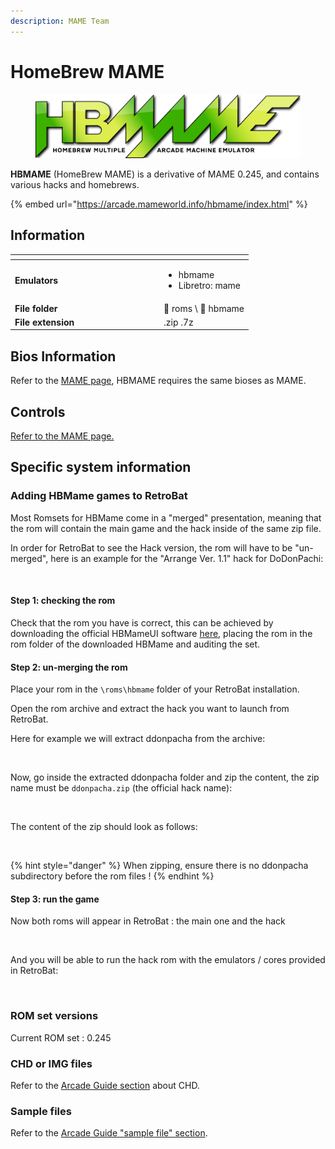 ```yaml
---
description: MAME Team
---
```


# HomeBrew MAME

<div align="left">

<figure><img src="https://raw.githubusercontent.com/fabricecaruso/es-theme-carbon/52ff37c9e265587d006945a2ba695b5a962b3a3d/art/logos/hbmame.svg" alt=""><figcaption></figcaption></figure>

</div>

**HBMAME** (HomeBrew MAME) is a derivative of MAME 0.245, and contains various hacks and homebrews.

{% embed url="https://arcade.mameworld.info/hbmame/index.html" %}

## Information

<table data-header-hidden><thead><tr><th width="224"></th><th></th></tr></thead><tbody><tr><td><strong>Emulators</strong></td><td><ul><li>hbmame</li><li>Libretro: mame</li></ul></td></tr><tr><td><strong>File folder</strong></td><td><span data-gb-custom-inline data-tag="emoji" data-code="1f4c2">📂</span> roms \ <span data-gb-custom-inline data-tag="emoji" data-code="1f4c2">📂</span> hbmame</td></tr><tr><td><strong>File extension</strong></td><td>.zip .7z</td></tr></tbody></table>

## Bios Information

Refer to the [MAME page](../../../../en/systems-and-emulators/supported-game-systems/arcade/mame.md#bios-information), HBMAME requires the same bioses as MAME.

## Controls

[Refer to the MAME page.](../../../../en/systems-and-emulators/supported-game-systems/arcade/mame.md#controls)

## Specific system information

### Adding HBMame games to RetroBat

Most Romsets for HBMame come in a "merged" presentation, meaning that the rom will contain the main game and the hack inside of the same zip file.

In order for RetroBat to see the Hack version, the rom will have to be "un-merged", here is an example for the "Arrange Ver. 1.1" hack for DoDonPachi:

<div align="left">

<figure><img src="https://i.imgur.com/5Zh2T6D.png" alt=""><figcaption></figcaption></figure>

</div>

#### **Step 1: checking the rom**

Check that the rom you have is correct, this can be achieved by downloading the official HBMameUI software [here](https://hbmame.1emulation.com/), placing the rom in the rom folder of the downloaded HBMame and auditing the set.

#### **Step 2: un-merging the rom**

Place your rom in the `\roms\hbmame` folder of your RetroBat installation.

Open the rom archive and extract the hack you want to launch from RetroBat.

Here for example we will extract ddonpacha from the archive:

<div align="left">

<figure><img src="https://i.imgur.com/uPE1ZDY.png" alt=""><figcaption></figcaption></figure>

</div>

Now, go inside the extracted ddonpacha folder and zip the content, the zip name must be `ddonpacha.zip` (the official hack name):

<div align="left">

<figure><img src="https://i.imgur.com/QiLS3QV.png" alt=""><figcaption></figcaption></figure>

</div>

The content of the zip should look as follows:

<div align="left">

<figure><img src="https://i.imgur.com/dmRocxJ.png" alt=""><figcaption></figcaption></figure>

</div>

{% hint style="danger" %}
When zipping, ensure there is no ddonpacha subdirectory before the rom files !
{% endhint %}

#### **Step 3: run the game**

Now both roms will appear in RetroBat : the main one and the hack

<div align="left">

<figure><img src="https://i.imgur.com/hVLvQ5N.png" alt=""><figcaption></figcaption></figure>

</div>

And you will be able to run the hack rom with the emulators / cores provided in RetroBat:

<div align="left">

<figure><img src="https://i.imgur.com/ERVSQi8.png" alt=""><figcaption></figcaption></figure>

</div>

### ROM set versions

Current ROM set : 0.245

### CHD or IMG files

Refer to the [Arcade Guide section](../../../../en/systems-and-emulators/arcade-guide.md#chd-or-img-files) about CHD.

### **Sample files**

Refer to the [Arcade Guide "sample file" section](../../../../en/systems-and-emulators/arcade-guide.md#samples).
